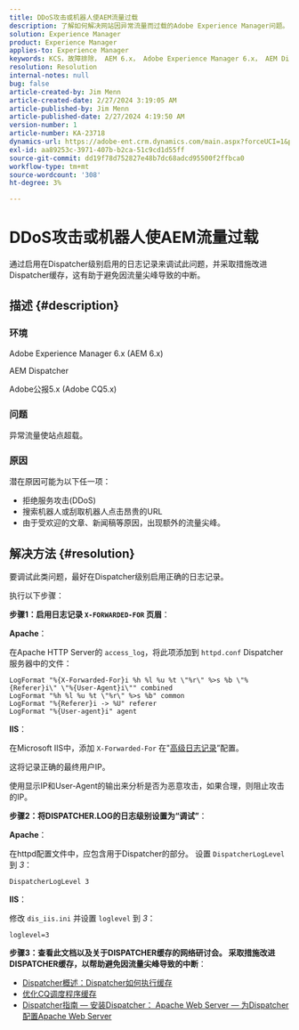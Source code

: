 ```yaml
---
title: DDoS攻击或机器人使AEM流量过载
description: 了解如何解决网站因异常流量而过载的Adobe Experience Manager问题。
solution: Experience Manager
product: Experience Manager
applies-to: Experience Manager
keywords: KCS，故障排除， AEM 6.x， Adobe Experience Manager 6.x， AEM Dispatcher， CQ5.x， Adobe Communique 5.x， Adobe CQ5.x， DDoS攻击，拒绝服务，机器人，过载，流量
resolution: Resolution
internal-notes: null
bug: false
article-created-by: Jim Menn
article-created-date: 2/27/2024 3:19:05 AM
article-published-by: Jim Menn
article-published-date: 2/27/2024 4:19:50 AM
version-number: 1
article-number: KA-23718
dynamics-url: https://adobe-ent.crm.dynamics.com/main.aspx?forceUCI=1&pagetype=entityrecord&etn=knowledgearticle&id=68d651f5-1ed5-ee11-9079-6045bd006268
exl-id: aa89253c-3971-407b-b2ca-51c9cd1d55ff
source-git-commit: dd19f78d752827e48b7dc68adcd95500f2ffbca0
workflow-type: tm+mt
source-wordcount: '308'
ht-degree: 3%

---
```


# DDoS攻击或机器人使AEM流量过载


通过启用在Dispatcher级别启用的日志记录来调试此问题，并采取措施改进Dispatcher缓存，这有助于避免因流量尖峰导致的中断。

## 描述 {#description}


### 环境

Adobe Experience Manager 6.x (AEM 6.x)

AEM Dispatcher

Adobe公报5.x (Adobe CQ5.x)

### 问题

异常流量使站点超载。

### 原因

潜在原因可能为以下任一项：

- 拒绝服务攻击(DDoS)
- 搜索机器人或刮取机器人点击昂贵的URL
- 由于受欢迎的文章、新闻稿等原因，出现额外的流量尖峰。



## 解决方法 {#resolution}


要调试此类问题，最好在Dispatcher级别启用正确的日志记录。

执行以下步骤：

<b>步骤1：启用日志记录 `X-FORWARDED-FOR` 页眉</b>：

<b>Apache</b>：

在Apache HTTP Server的 `access_log`，将此项添加到 `httpd.conf` Dispatcher服务器中的文件：


```
LogFormat "%{X-Forwarded-For}i %h %l %u %t \"%r\" %>s %b \"%{Referer}i\" \"%{User-Agent}i\"" combined
LogFormat "%h %l %u %t \"%r\" %>s %b" common
LogFormat "%{Referer}i -> %U" referer
LogFormat "%{User-agent}i" agent
```


<b>IIS</b>：

在Microsoft IIS中，添加 `X-Forwarded-For` 在&quot;[高级日志记录](https://learn.microsoft.com/en-us/iis/get-started/whats-new-in-iis-85/enhanced-logging-for-iis85)”配置。

这将记录正确的最终用户IP。

使用显示IP和User-Agent的输出来分析是否为恶意攻击，如果合理，则阻止攻击的IP。

<b>步骤2：将DISPATCHER.LOG的日志级别设置为“调试”</b>：

<b>Apache</b>：

在httpd配置文件中，应包含用于Dispatcher的部分。 设置 `DispatcherLogLevel` 到 *3*：

`DispatcherLogLevel 3`

<b>IIS</b>：

修改 `dis_iis.ini` 并设置 `loglevel` 到 *3*：

`loglevel=3`

<b>步骤3：查看此文档以及关于DISPATCHER缓存的网络研讨会。 采取措施改进DISPATCHER缓存，以帮助避免因流量尖峰导致的中断</b>：

- [Dispatcher概述：Dispatcher如何执行缓存](https://experienceleague.adobe.com/docs/experience-manager-dispatcher/using/dispatcher.html#how-dispatcher-performs-caching)
- [优化CQ调度程序缓存](https://github.com/cqsupport/webinar-dispatchercache)
- [Dispatcher指南 — 安装Dispatcher： Apache Web Server — 为Dispatcher配置Apache Web Server](https://experienceleague.adobe.com/docs/experience-manager-dispatcher/using/getting-started/dispatcher-install.html#apache-web-server-configure-apache-web-server-for-dispatcher)
